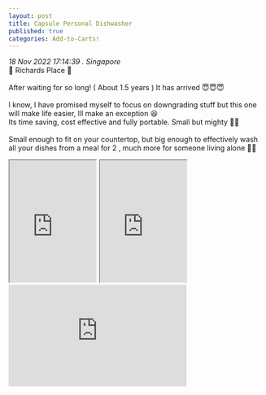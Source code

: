 ```yaml
---
layout: post
title: Capsule Personal Dishwasher
published: true
categories: Add-to-Carts!
---
```

_18 Nov 2022 17:14:39 . Singapore_
<br>
📍 Richards Place 📍
<br>
<br>
After waiting for so long! ( About 1.5 years ) It has arrived 😇😇😇
<br>
<br>
I know, I have promised myself to focus on downgrading stuff but this one will make life easier, Ill make an exception 😆 
<br>
Its time saving, cost effective and fully portable. Small but mighty 💪🏻
<br>
<br>
Small enough to fit on your countertop, but big enough to effectively wash all your dishes from a meal for 2 , much more for someone living alone 👌🏼
<br>
<iframe src="https://drive.google.com/file/d/1T6WksciHCrLhm0B8_90sYycrhsNyqZnl/preview" width="170" height="240" allow="autoplay"></iframe>
<iframe src="https://drive.google.com/file/d/1jx3yCuhPAq2O19mVifTXvzj9PwCEQlrn/preview" width="170" height="240" allow="autoplay"></iframe>
<br>
<iframe width="350" height="200" src="https://www.kickstarter.com/projects/lochelectronics/capsule-personal-dishwasher/widget/video.html" frameborder="0" scrolling="no"> </iframe>
<br>

